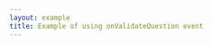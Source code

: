 ```yaml
---
layout: example
title: Example of using onValidateQuestion event
---
```

<div id="dxsurvey"></div>
<script>
    dxSurvey.Survey.templateKnockout = "../templates/dx.survey.ko.html";
    var survey = new dxSurvey.Survey(
        {
            pages: [
                {
                    questions: [
                        { type: "dropdown", name: "computertype", title: "Select the computer type", isRequired: true,
                            choices: ["desktop", "notebook", "tablete"]
                        },
                        { type: "multipletext", name: "pricelimit", title: "What is the... ", isRequired: true,
                        items: [{ name: "leastamount", title: "The least amount you have ever paid for a computer" },
                            { name: "mostamount", title: "The most amount you have ever paid for a computer" }]
                        }
                    ]
                }
            ]
        }, document.getElementById("dxsurvey"));
    function isNumber(n) {
        return !isNaN(parseFloat(n)) && isFinite(n);
    }
    survey.onValidateQuestion.add(function (s, options) {
        var computerType = s.getValue('computertype');
        if (!computerType) return;
        if (options.name == 'pricelimit') {
            var value = options.value['leastamount'];
            if (value) {
                if (!isNumber(options.value)) {
                    options.error = "The least amount should be a value.";
                    return;
                }
                var value = parseFloat(options.value);
                if (computerType == 'desktop' && value < 100) {
                    options.error = "The desktop should cost at least 100$.";
                    return;
                }
            }
        }
    });
    survey.onComplete.add(function (s) { document.getElementById("dxsurvey").innerHTML = "The results are: \n" + JSON.stringify(survey.data); });
</script>
